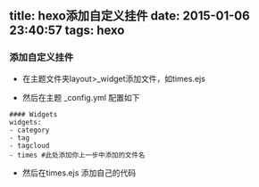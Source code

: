 title: hexo添加自定义挂件
date: 2015-01-06 23:40:57
tags: hexo
---

### 添加自定义挂件

- 在主题文件夹layout>_widget添加文件，如times.ejs  

- 然后在主题 _config.yml 配置如下

```
#### Widgets
widgets: 
- category
- tag
- tagcloud
- times #此处添加你上一步中添加的文件名
```

- 然后在times.ejs 添加自己的代码
